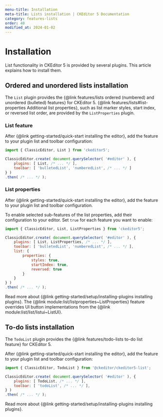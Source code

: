 ```yaml
---
menu-title: Installation
meta-title: Lists installation | CKEditor 5 Documentation
category: features-lists
order: 40
modified_at: 2024-01-02
---
```


# Installation

List functionality in CKEditor&nbsp;5 is provided by several plugins. This article explains how to install them.

## Ordered and unordered lists installation

The `List` plugin provides the {@link features/lists ordered (numbered) and unordered (bulleted) features} for CKEditor&nbsp;5. {@link features/lists#list-properties Additional list properties}, such as list marker styles, start index, or reversed list order, are provided by the `ListProperties` plugin.

### List feature

After {@link getting-started/quick-start installing the editor}, add the feature to your plugin list and toolbar configuration:

```js
import { ClassicEditor, List } from 'ckeditor5';

ClassicEditor.create( document.querySelector( '#editor' ), {
	plugins: [ List, /* ... */ ],
	toolbar: [ 'bulletedList', 'numberedList', /* ... */ ]
} )
.then( /* ... */ );
```

### List properties

After {@link getting-started/quick-start installing the editor}, add the feature to your plugin list and toolbar configuration.

To enable selected sub-features of the list properties, add their configuration to your editor. Set `true` for each feature you want to enable:

```js
import { ClassicEditor, List, ListProperties } from 'ckeditor5';

ClassicEditor.create( document.querySelector( '#editor' ), {
	plugins: [ List, ListProperties, /* ... */ ],
	toolbar: [ 'bulletedList', 'numberedList', /* ... */ ],
	list: {
		properties: {
			styles: true,
			startIndex: true,
			reversed: true
		}
	}
} )
.then( /* ... */ );
```

<info-box info>
	Read more about {@link getting-started/setup/installing-plugins installing plugins}.
</info-box>

<info-box warning>
	The {@link module:list/listproperties~ListProperties} feature overrides UI button implementations from the {@link module:list/list/listui~ListUI}.
</info-box>

## To-do lists installation

The `TodoList` plugin provides the {@link features/todo-lists to-do list feature} for CKEditor&nbsp;5.

After {@link getting-started/quick-start installing the editor}, add the feature to your plugin list and toolbar configuration:

```js
import { ClassicEditor, TodoList } from '@ckeditor/ckeditor5-list';

ClassicEditor.create( document.querySelector( '#editor' ), {
	plugins: [ TodoList, /* ... */ ],
	toolbar: [ 'todoList', /* ... */ ],
} )
.then( /* ... */ );
```

<info-box info>
	Read more about {@link getting-started/setup/installing-plugins installing plugins}.
</info-box>
